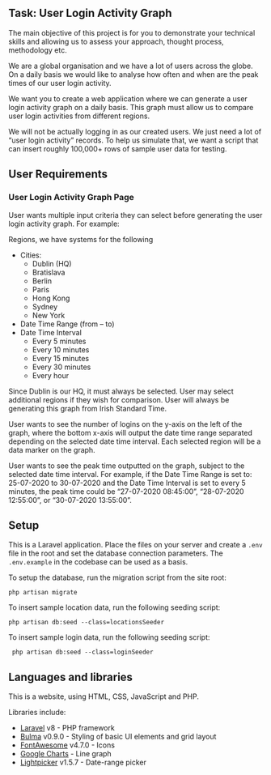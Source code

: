 ## Task: User Login Activity Graph
The main objective of this project is for you to demonstrate your technical skills and allowing us to assess your approach, thought process, methodology etc.

We are a global organisation and we have a lot of users across the globe. On a daily basis we would like to analyse how often and when are the peak times of our user login activity.

We want you to create a web application where we can generate a user login activity graph on a daily basis. This graph must allow us to compare user login activities from different regions.

We will not be actually logging in as our created users. We just need a lot of “user login activity” records. To help us simulate that, we want a script that can insert roughly 100,000+ rows of sample user data for testing.

## User Requirements
### User Login Activity Graph Page
User wants multiple input criteria they can select before generating the user login activity graph. For example:

Regions, we have systems for the following
* Cities:
   * Dublin (HQ)
   * Bratislava
   * Berlin
   * Paris
   * Hong Kong
   * Sydney
   * New York
* Date Time Range (from – to)
* Date Time Interval
    * Every 5 minutes
    * Every 10 minutes
    * Every 15 minutes
    * Every 30 minutes
    * Every hour

Since Dublin is our HQ, it must always be selected. User may select additional regions if they wish for comparison. User will always be generating this graph from Irish Standard Time.

User wants to see the number of logins on the y-axis on the left of the graph, where the bottom x-axis will output the date time range separated depending on the selected date time interval. Each selected region will be a data marker on the graph.

User wants to see the peak time outputted on the graph, subject to the selected date time interval. For example, if the Date Time Range is set to: 25-07-2020 to 30-07-2020 and the Date Time Interval is set to every 5 minutes, the peak time could be
“27-07-2020 08:45:00”, “28-07-2020 12:55:00”, or “30-07-2020 13:55:00”.

## Setup
This is a Laravel application. Place the files on your server and create a `.env` file in the root and set the database connection parameters. The `.env.example` in the codebase can be used as a basis.

To setup the database, run the migration script from the site root:

```php artisan migrate```

To insert sample location data, run the following seeding script:

```php artisan db:seed --class=locationsSeeder```

To insert sample login data, run the following seeding script:

``` php artisan db:seed --class=loginSeeder```


## Languages and libraries

This is a website, using HTML, CSS, JavaScript and PHP.

Libraries include:

* [Laravel](https://laravel.com/) v8 - PHP framework
* [Bulma](https://bulma.io) v0.9.0 - Styling of basic UI elements and grid layout
* [FontAwesome](http://fontawesome.io) v4.7.0 - Icons
* [Google Charts](https://developers.google.com/chart) - Line graph
* [Lightpicker](https://wakirin.github.io/Litepicker/) v1.5.7 - Date-range picker